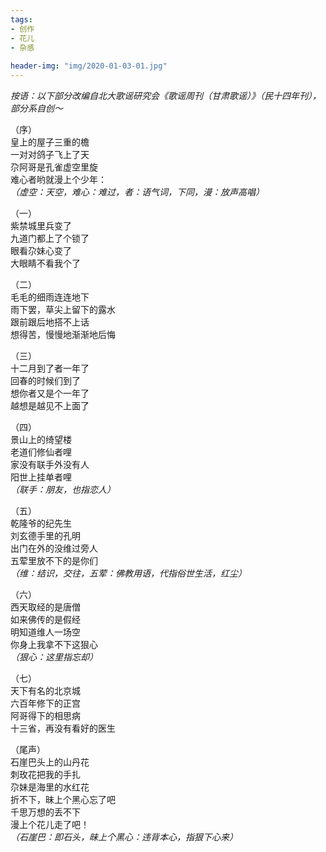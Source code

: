 ```yaml
---
tags:
- 创作
- 花儿
- 杂感
  
header-img: "img/2020-01-03-01.jpg"
---
```

_按语：以下部分改编自北大歌谣研究会《歌谣周刊（甘肃歌谣）》（民十四年刊），部分系自创～_

（序）  
  皇上的屋子三重的檐  
  一对对鸽子飞上了天  
  尕阿哥是孔雀虚空里旋  
  难心者哟就漫上个少年：  
  _（虚空：天空，难心：难过，者：语气词，下同，漫：放声高唱）_  

（一）  
  紫禁城里兵变了  
  九道门都上了个锁了  
  眼看尕妹心变了  
  大眼睛不看我个了  

（二）  
  毛毛的细雨连连地下  
  雨下罢，草尖上留下的露水  
  跟前跟后地搭不上话  
  想得苦，慢慢地渐渐地后悔  

（三）  
  十二月到了者一年了  
  回春的时候们到了  
  想你者又是个一年了  
  越想是越见不上面了  

（四）  
  景山上的绮望楼  
  老道们修仙者哩  
  家没有联手外没有人  
  阳世上挂单者哩  
  _（联手：朋友，也指恋人）_

（五）  
  乾隆爷的纪先生  
  刘玄德手里的孔明  
  出门在外的没维过旁人  
  五荤里放不下的是你们  
  _（维：结识，交往，五荤：佛教用语，代指俗世生活，红尘）_

（六）  
  西天取经的是唐僧  
  如来佛传的是假经  
  明知道维人一场空  
  你身上我拿不下这狠心  
  _（狠心：这里指忘却）_  

（七）  
  天下有名的北京城  
  六百年修下的正宫  
  阿哥得下的相思病  
  十三省，再没有看好的医生  

（尾声）  
  石崖巴头上的山丹花  
  刺玫花把我的手扎  
  尕妹是海里的水红花  
  折不下，昧上个黑心忘了吧  
  千思万想的丢不下  
  漫上个花儿走了吧！  
  _（石崖巴：即石头，昧上个黑心：违背本心，指狠下心来）_
  